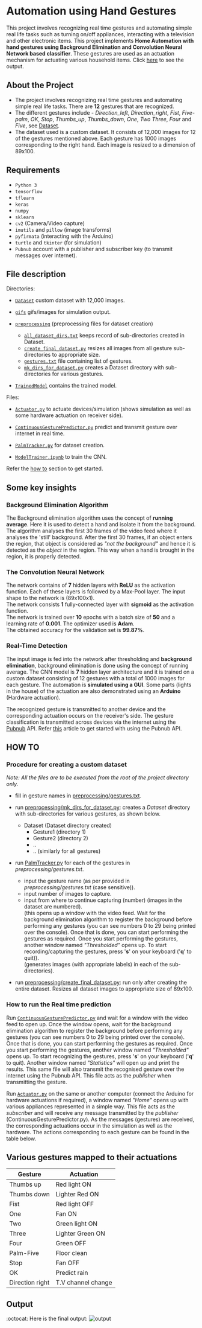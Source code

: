 # Automation using Hand Gestures

This project involves recognizing real time gestures and automating simple real life tasks such as turning on/off appliances, interacting with a television and other electronic items. This project implements **Home Automation with hand gestures using Background Elimination and Convolution Neural Network based classifier**. These gestures are used as an actuation mechanism for actuating various household items. Click [here](#output) to see the output.<br>

## About the Project

- The project involves recognizing real time gestures and automating simple real life tasks. There are **12** gestures that are recognized.
- The different gestures include - _Direction_left_, _Direction_right_, _Fist_, _Five-palm_, _OK_, _Stop_, _Thumbs_up_, _Thumbs_down_, _One_, _Two_ _Three_, _Four_ and _Five_, see [Dataset](Dataset).
- The dataset used is a custom dataset. It consists of 12,000 images for 12 of the gestures mentioned above. Each gesture has 1000 images corresponding to the right hand. Each image is resized to a dimension of 89x100.

## Requirements

- `Python 3`
- `tensorflow`
- `tflearn`
- `keras`
- `numpy`
- `sklearn`
- `cv2` (Camera/Video capture)
- `imutils` and `pillow` (image transforms)
- `pyfirmata` (interacting with the Arduino)
- `turtle` and `tkinter` (for simulation)
- `Pubnub` account with a publisher and subscriber key (to transmit messages over internet).

## File description

Directories:

- [`Dataset`](Dataset) custom dataset with 12,000 images.

- [`gifs`](gifs) gifs/images for simulation output.

- [`preprocessing`](preprocessing) (preprocessing files for dataset creation)

  - [`all_dataset_dirs.txt`](preprocessing/all_dataset_dirs.txt) keeps record of sub-directories created in Dataset.
  - [`create_final_dataset.py`](preprocessing/create_final_dataset.py) resizes all images from all gesture sub-directories to appropriate size.
  - [`gestures.txt`](preprocessing/gestures.txt) file containing list of gestures.
  - [`mk_dirs_for_dataset.py`](preprocessing/mk_dirs_for_dataset.py) creates a Dataset directory with sub-directories for various gestures.

- [`TrainedModel`](TrainedModel) contains the trained model.

Files:

- [`Actuator.py`](Actuator.py) to actuate devices/simulation (shows simulation as well as some hardware actuation on receiver side).

- [`ContinuousGesturePredictor.py`](ContinuousGesturePredictor.py) predict and transmit gesture over internet in real time.

- [`PalmTracker.py`](PalmTracker.py) for dataset creation.

- [`ModelTrainer.ipynb`](ModelTrainer.ipynb) to train the CNN.

Refer the [how to](#howto) section to get started.

## Some key insights

### Background Elimination Algorithm

The Background elimination algorithm uses the concept of **running average**. Here it is used to detect a hand and isolate it from the background. The algorithm analyses the first 30 frames of the video feed where it analyses the 'still' background. After the first 30 frames, if an object enters the region, that object is considered as _"not the background"_ and hence it is detected as the _object_ in the region. This way when a hand is brought in the region, it is properly detected.

### The Convolution Neural Network

The network contains of **7** hidden layers with **ReLU** as the activation function. Each of these layers is followed by a Max-Pool layer. The input shape to the network is (89x100x1).<br>
The network consists **1** fully-connected layer with **sigmoid** as the activation function.<br>
The network is trained over **10** epochs with a batch size of **50** and a learning rate of **0.001**. The optimizer used is **Adam**.<br>
The obtained accuracy for the validation set is **99.87%**.

### Real-Time Detection

The input image is fed into the network after thresholding and **background elimination**, background elimination is done using the concept of running average. The CNN model is **7** hidden layer architecture and it is trained on a custom dataset consisting of 12 gestures with a total of 1000 images for each gesture. The automation is **simulated using a GUI**. Some parts (lights in the house) of the actuation are also demonstrated using an **Arduino** (Hardware actuation). <br>

The recognized gesture is transmitted to another device and the corresponding actuation occurs on the receiver's side. The gesture classification is transmitted across devices via the internet using the [Pubnub](https://www.pubnub.com/) API. Refer [this](https://www.pubnub.com/blog/socket-programming-in-python-client-server-p2p/) article to get started with using the Pubnub API.

<h2 id="howto"> HOW TO </h2>

### Procedure for creating a custom dataset

_Note: All the files are to be executed from the root of the project directory only._

- fill in gesture names in [preprocessing/gestures.txt](preprocessing/gestures.txt).

- run [preprocessing/mk_dirs_for_dataset.py](preprocessing/mk_dirs_for_dataset.py): creates a _Dataset_ directory with sub-directories for various gestures, as shown below.

  - Dataset (Dataset directory created)
    - Gesture1 (directory 1)
    - Gesture2 (directory 2)
    - ..
    - .. (similarly for all gestures)

- run [PalmTracker.py](PalmTracker.py) for each of the gestures in _preprocessing/gestures.txt_.

  - input the gesture name (as per provided in _preprocessing/gestures.txt_ (case sensitive)).
  - input number of images to capture.
  - input from where to continue capturing (number) (images in the dataset are numbered). <br>
    (this opens up a window with the video feed. Wait for the background elimination algorithm to register the background before performing any gestures (you can see numbers 0 to 29 being printed over the console). Once that is done, you can start performing the gestures as required. Once you start performing the gestures, another window named _"Thresholded"_ opens up. To start recording/capturing the gestures, press '**s**' on your keyboard ('**q**' to quit)). <br>
    (generates images (with appropriate labels) in each of the sub-directories).

- run [preprocessing/create_final_dataset.py](preprocessing/create_final_dataset.py): run only after creating the entire dataset. Resizes all dataset images to appropriate size of 89x100.

### How to run the Real time prediction

Run [`ContinuousGesturePredictor.py`](ContinuousGesturePredictor.py) and wait for a window with the video feed to open up. Once the window opens, wait for the background elimination algorithm to register the background before performing any gestures (you can see numbers 0 to 29 being printed over the console). Once that is done, you can start performing the gestures as required. Once you start performing the gestures, another window named _"Thresholded"_ opens up. To start recognizing the gestures, press '**s**' on your keyboard ('**q**' to quit). Another window named _"Statistics"_ will open up and print the results. This same file will also transmit the recognised gesture over the internet using the Pubnub API. This file acts as the _publisher_ when transmitting the gesture.<br>

Run [`Actuator.py`](Actuator.py) on the same or another computer (connect the Arduino for hardware actuations if required), a window named _"Home"_ opens up with various appliances represented in a simple way. This file acts as the _subscriber_ and will receive any message transmitted by the _publisher_ (ContinuousGesturePredictor.py). As the messages (gestures) are received, the corresponding actuations occur in the simulation as well as the hardware. The actions corresponding to each gesture can be found in the table below.

## Various gestures mapped to their actuations

| Gesture         | Actuation          |
| --------------- | ------------------ |
| Thumbs up       | Red light ON       |
| Thumbs down     | Lighter Red ON     |
| Fist            | Red light OFF      |
| One             | Fan ON             |
| Two             | Green light ON     |
| Three           | Lighter Green ON   |
| Four            | Green OFF          |
| Palm-Five       | Floor clean        |
| Stop            | Fan OFF            |
| OK              | Predict rain       |
| Direction right | T.V channel change |

<h2 id="output"> Output </h2>

:octocat: Here is the final output:
![output](Result.gif)
